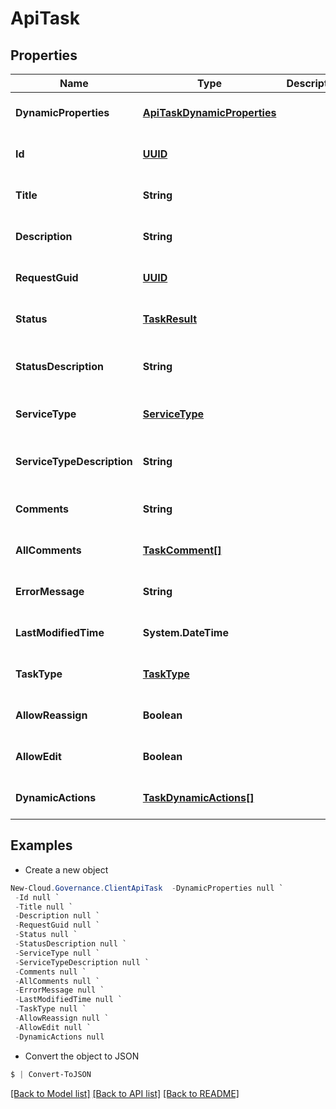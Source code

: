 # ApiTask
## Properties

Name | Type | Description | Notes
------------ | ------------- | ------------- | -------------
**DynamicProperties** | [**ApiTaskDynamicProperties**](ApiTaskDynamicProperties.md) |  | [optional] [default to null]
**Id** | [**UUID**](UUID.md) |  | [optional] [default to null]
**Title** | **String** |  | [optional] [default to null]
**Description** | **String** |  | [optional] [default to null]
**RequestGuid** | [**UUID**](UUID.md) |  | [optional] [default to null]
**Status** | [**TaskResult**](TaskResult.md) |  | [optional] [default to null]
**StatusDescription** | **String** |  | [optional] [readonly] [default to null]
**ServiceType** | [**ServiceType**](ServiceType.md) |  | [optional] [default to null]
**ServiceTypeDescription** | **String** |  | [optional] [readonly] [default to null]
**Comments** | **String** |  | [optional] [default to null]
**AllComments** | [**TaskComment[]**](TaskComment.md) |  | [optional] [default to null]
**ErrorMessage** | **String** |  | [optional] [default to null]
**LastModifiedTime** | **System.DateTime** |  | [optional] [default to null]
**TaskType** | [**TaskType**](TaskType.md) |  | [optional] [default to null]
**AllowReassign** | **Boolean** |  | [optional] [default to null]
**AllowEdit** | **Boolean** |  | [optional] [default to null]
**DynamicActions** | [**TaskDynamicActions[]**](TaskDynamicActions.md) |  | [optional] [default to null]

## Examples

- Create a new object
```powershell
New-Cloud.Governance.ClientApiTask  -DynamicProperties null `
 -Id null `
 -Title null `
 -Description null `
 -RequestGuid null `
 -Status null `
 -StatusDescription null `
 -ServiceType null `
 -ServiceTypeDescription null `
 -Comments null `
 -AllComments null `
 -ErrorMessage null `
 -LastModifiedTime null `
 -TaskType null `
 -AllowReassign null `
 -AllowEdit null `
 -DynamicActions null
```

- Convert the object to JSON
```powershell
$ | Convert-ToJSON
```


[[Back to Model list]](../README.md#documentation-for-models) [[Back to API list]](../README.md#documentation-for-api-endpoints) [[Back to README]](../README.md)

